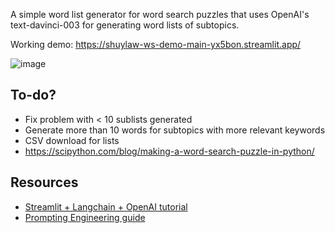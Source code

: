 A simple word list generator for word search puzzles that uses OpenAI's text-davinci-003 for generating word lists of subtopics.

Working demo: https://shuylaw-ws-demo-main-yx5bon.streamlit.app/


![image](https://user-images.githubusercontent.com/107524206/229355228-5adaf8e0-2d60-4ef4-b279-2310d50ac27f.png)

## To-do?
- Fix problem with < 10 sublists generated
- Generate more than 10 words for subtopics with more relevant keywords
- CSV download for lists
- https://scipython.com/blog/making-a-word-search-puzzle-in-python/

## Resources
- [Streamlit + Langchain + OpenAI tutorial](https://www.youtube.com/watch?v=U_eV8wfMkXU)
- [Prompting Engineering guide](https://www.promptingguide.ai/)
